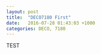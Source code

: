 ```yaml
---
layout: post
title:  "DECO7180 First"
date:   2016-07-28 01:43:03 +1000
categories: DECO, 7180
---
```


TEST